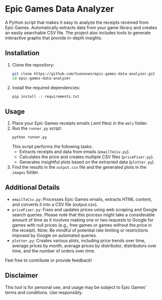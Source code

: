 # Epic Games Data Analyzer

A Python script that makes it easy to analyze the receipts received from Epic Games. Automatically extracts data from your game library and creates an easily searchable CSV file. The project also includes tools to generate interactive graphs that provide in-depth insights.

## Installation

1. Clone the repository:
   ```bash
   git clone https://github.com/tuononen/epic-games-data-analyzer.git
   cd epic-games-data-analyzer
   ```
2. Install the required dependencies:
    ```bash
    pip install -r requirements.txt
    ```

## Usage
1. Place your Epic Games receipts emails (.eml files) in the `emls` folder.
2. Run the `runner.py` script:
    ```bash
    python runner.py
    ```
    This script performs the following tasks:
    - Extracts receipts and data from emails (`emailToCsv.py`).
    - Calculates the price and creates multiple CSV files (`priceFixer.py`).
    - Generates insightful plots based on the extracted data (`plotter.py`).
3. Find the results in the `output.csv` file and the generated plots in the `images` folder.

## Additional Details
- `emailToCsv.py`: Processes Epic Games emails, extracts HTML content, and converts it into a CSV file (output.csv).
- `priceFixer.py`: Fixes and updates prices using web scraping and Google search queries. Please note that this process might take a considerable amount of time as it involves making one or two requests to Google for games with null prices (e.g., free games or games without the price in the receipt). Note: Be mindful of potential rate limiting or restrictions imposed by Google on automated queries.
- `plotter.py`: Creates various plots, including price trends over time, average prices by month, average prices by distributor, distributors over time, and the number of orders over time.

Feel free to contribute or provide feedback!

## Disclaimer
This tool is for personal use, and usage may be subject to Epic Games' terms and conditions. Use responsibly.
